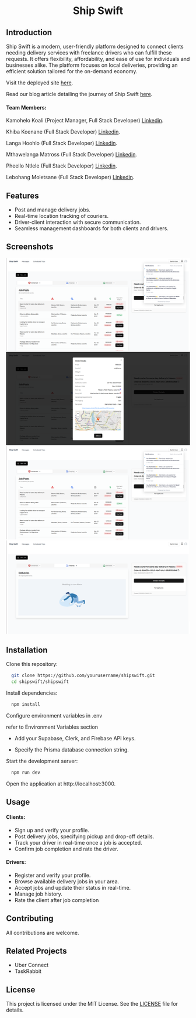 <h1 align="center">Ship Swift</h1>

## Introduction

Ship Swift is a modern, user-friendly platform designed to connect clients needing delivery services with freelance drivers who can fulfill these requests. It offers flexibility, affordability, and ease of use for individuals and businesses alike. The platform focuses on local deliveries, providing an efficient solution tailored for the on-demand economy.

Visit the deployed site [here](https://twitter.com/).

Read our blog article detailing the journey of Ship Swift [here](https://twitter.com/).

#### Team Members:

Kamohelo Koali (Project Manager, Full Stack Developer) [Linkedin](https://twitter.com/).

Khiba Koenane (Full Stack Developer) [Linkedin](https://twitter.com/).

Langa Hoohlo (Full Stack Developer) [Linkedin](https://twitter.com/).

Mthawelanga Matross (Full Stack Developer) [Linkedin](https://twitter.com/).

Pheello Ntlele (Full Stack Developer) [Linkedin](https://twitter.com/).

Lebohang Moletsane (Full Stack Developer) [Linkedin](https://twitter.com/).

## Features

- Post and manage delivery jobs.
- Real-time location tracking of couriers.
- Driver-client interaction with secure communication.
- Seamless management dashboards for both clients and drivers.

## Screenshots

![App Screenshot](./assets/Screenshot%20from%202024-11-25%2015-53-22.png)
![App Screenshot](./assets/Screenshot%20from%202024-11-25%2015-53-14.png)
![App Screenshot](./assets/Screenshot%20from%202024-11-25%2015-53-22.png)
![App Screenshot](./assets/Screenshot%20from%202024-11-25%2015-53-35.png)

## Installation

Clone this repository:

```bash
  git clone https://github.com/yourusername/shipswift.git
  cd shipswift/shipswift
```

Install dependencies:

```bash
  npm install
```

Configure environment variables in .env

refer to Environment Variables section

- Add your Supabase, Clerk, and Firebase API keys.

- Specify the Prisma database connection string.

Start the development server:

```bash
  npm run dev
```

Open the application at http://localhost:3000.

## Usage

#### Clients:

- Sign up and verify your profile.
- Post delivery jobs, specifying pickup and drop-off details.
- Track your driver in real-time once a job is accepted.
- Confirm job completion and rate the driver.

#### Drivers:

- Register and verify your profile.
- Browse available delivery jobs in your area.
- Accept jobs and update their status in real-time.
- Manage job history.
- Rate the client after job completion

## Contributing

All contributions are welcome.

## Related Projects

- Uber Connect
- TaskRabbit

## License

This project is licensed under the MIT License. See the [LICENSE](https://choosealicense.com/licenses/mit/) file for details.
